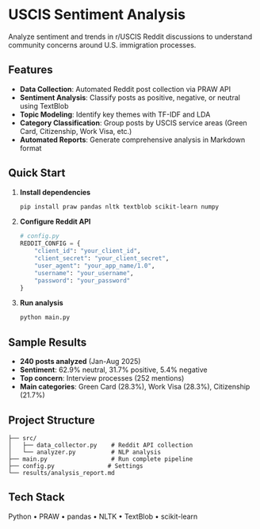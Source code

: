# USCIS Sentiment Analysis

Analyze sentiment and trends in r/USCIS Reddit discussions to understand community concerns around U.S. immigration processes.

## Features

- **Data Collection**: Automated Reddit post collection via PRAW API
- **Sentiment Analysis**: Classify posts as positive, negative, or neutral using TextBlob
- **Topic Modeling**: Identify key themes with TF-IDF and LDA
- **Category Classification**: Group posts by USCIS service areas (Green Card, Citizenship, Work Visa, etc.)
- **Automated Reports**: Generate comprehensive analysis in Markdown format

## Quick Start

1. **Install dependencies**

   ```bash
   pip install praw pandas nltk textblob scikit-learn numpy
   ```

2. **Configure Reddit API**

   ```python
   # config.py
   REDDIT_CONFIG = {
       "client_id": "your_client_id",
       "client_secret": "your_client_secret",
       "user_agent": "your_app_name/1.0",
       "username": "your_username",
       "password": "your_password"
   }
   ```

3. **Run analysis**
   ```bash
   python main.py
   ```

## Sample Results

- **240 posts analyzed** (Jan-Aug 2025)
- **Sentiment**: 62.9% neutral, 31.7% positive, 5.4% negative
- **Top concern**: Interview processes (252 mentions)
- **Main categories**: Green Card (28.3%), Work Visa (28.3%), Citizenship (21.7%)

## Project Structure

```
├── src/
│   ├── data_collector.py    # Reddit API collection
│   └── analyzer.py          # NLP analysis
├── main.py                  # Run complete pipeline
├── config.py               # Settings
└── results/analysis_report.md
```

## Tech Stack

Python • PRAW • pandas • NLTK • TextBlob • scikit-learn
